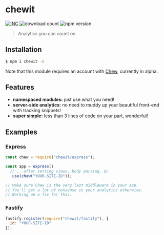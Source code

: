 # chewit

[![INC](https://img.shields.io/badge/%F0%9F%92%A1-IdeasNeverCease/chewit-51dcfb.svg?style=flat-square)](https://git.inc.sh/IdeasNeverCease/chewit) ![download count](https://img.shields.io/npm/dt/chewit.svg?style=flat-square) ![npm version](https://img.shields.io/npm/v/chewit.svg?style=flat-square)

> Analytics you can count on



## Installation

```bash
$ npm i chewit -S
```

Note that this module requires an account with [Chew](https://chew.sh), currently in alpha.



## Features

- **namespaced modules:** just use what you need!
- **server-side analytics:** no need to muddy up your beautiful front-end with tracking snippets!
- **super simple:** less than 3 lines of code on your part, wonderful!



## Examples

### Express

```js
const chew = require("chewit/express");

const app = express()
  // ...after setting views, body parsing, &c
  .use(chew("YOUR-SITE-ID"));

// Make sure Chew is the very last middleware in your app.
// You'll get a lot of nonsense in your analytics otherwise.
// Working on a fix for this.
```

### Fastify

```js
fastify.register(require("chewit/fastify"), {
  id: "YOUR-SITE-ID"
});
```
